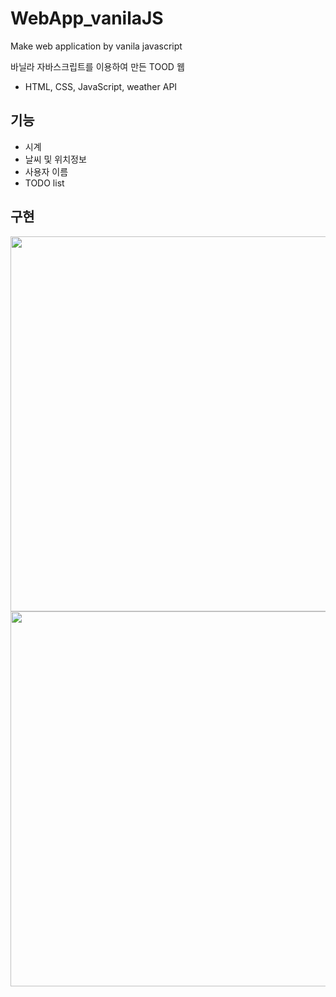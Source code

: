 # WebApp_vanilaJS

Make web application by vanila javascript

바닐라 자바스크립트를 이용하여 만든 TOOD 웹

- HTML, CSS, JavaScript, weather API

## 기능

- 시계
- 날씨 및 위치정보
- 사용자 이름
- TODO list

## 구현

<img width="600" src="image/readmeImg0.png">

<img width="600" src="image/readmeImg1.png">
